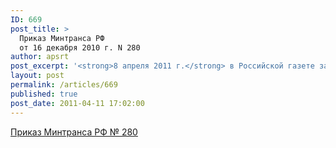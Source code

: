 ```yaml
---
ID: 669
post_title: >
  Приказ Минтранса РФ
  от 16 декабря 2010 г. N 280
author: apsrt
post_excerpt: '<strong>8 апреля 2011 г.</strong> в Российской газете за № 51 опубликован приказ Министерства транспорта Российской Федерации от 16 декабря 2010 г. N 280 &quot;О реализации постановления Правительства Российской Федерации от 12 августа 2010 г. N 623&quot;.'
layout: post
permalink: /articles/669
published: true
post_date: 2011-04-11 17:02:00
---
```

[Приказ Минтранса РФ № 280][1]

 [1]: http://www.apsrt.ru/docs/prikaz-280.doc